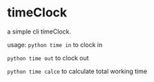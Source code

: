 # timeClock

a simple cli timeClock.

usage:
`python time in`  to clock in

`python time out` to clock out

`python time calce` to calculate total working time
